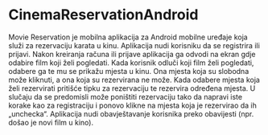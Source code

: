 # CinemaReservationAndroid

Movie Reservation je mobilna aplikacija za Android mobilne uređaje koja služi za rezervaciju karata u kinu. Aplikacija nudi korisniku da se registrira ili prijavi. Nakon kreiranja računa ili prijave aplikacija ga odvodi na ekran gdje odabire film koji želi pogledati. Kada korisnik odluči koji film želi pogledati, odabere ga te mu se prikažu mjesta u kinu. Ona mjesta koja su slobodna može kliknuti, a ona koja su rezervirana ne može. Kada odabere mjesta koja želi rezervirati pritišće tipku za rezervaciju te rezervira određena mjesta. U slučaju da se predomisli može poništiti rezervaciju tako da napravi iste korake kao za registraciju i ponovo klikne na mjesta koja je rezervirao da ih „unchecka“. Aplikacija nudi obavještavanje korisnika preko obavijesti (npr. došao je novi film u kino).
